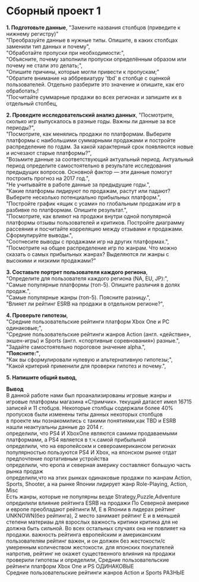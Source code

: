 # Сборный проект 1

 **1. Подготовьте данные**,
    "Замените названия столбцов (приведите к нижнему регистру)"  
    "Преобразуйте данные в нужные типы. Опишите, в каких столбцах заменили тип данных и почему",  
    "Обработайте пропуски при необходимости:",  
    "Объясните, почему заполнили пропуски определённым образом или почему не стали это делать;",  
    "Опишите причины, которые могли привести к пропускам;"  
"Обратите внимание на аббревиатуру 'tbd' в столбце с оценкой пользователей. Отдельно разберите это значение и опишите, как его обработать;!   
"Посчитайте суммарные продажи во всех регионах и запишите их в отдельный столбец,  

**2. Проведите исследовательский анализ данных**,
    "Посмотрите, сколько игр выпускалось в разные годы. Важны ли данные за все периоды?",  
    "Посмотрите, как менялись продажи по платформам. Выберите платформы с наибольшими суммарными продажами и постройте распределение по годам. За какой характерный срок появляются новые и исчезают старые платформы?",  
    "Возьмите данные за соответствующий актуальный период. Актуальный период определите самостоятельно в результате исследования предыдущих вопросов. Основной фактор — эти данные помогут построить прогноз на 2017 год.",  
    "Не учитывайте в работе данные за предыдущие годы.",  
    "Какие платформы лидируют по продажам, растут или падают? Выберите несколько потенциально прибыльных платформ.",  
    "Постройте график «ящик с усами» по глобальным продажам игр в разбивке по платформам. Опишите результат.",  
    "Посмотрите, как влияют на продажи внутри одной популярной платформы отзывы пользователей и критиков. Постройте диаграмму рассеяния и посчитайте корреляцию между отзывами и продажами. Сформулируйте выводы.",  
    "Соотнесите выводы с продажами игр на других платформах.",  
    "Посмотрите на общее распределение игр по жанрам. Что можно сказать о самых прибыльных жанрах? Выделяются ли жанры с высокими и низкими продажами?"  
    
  **3. Составьте портрет пользователя каждого региона**,  
    "Определите для пользователя каждого региона (NA, EU, JP):",  
    "Самые популярные платформы (топ-5). Опишите различия в долях продаж.",  
    "Самые популярные жанры (топ-5). Поясните разницу.",  
    "Влияет ли рейтинг ESRB на продажи в отдельном регионе?",  
    
  **4. Проверьте гипотезы**,  
    "Средние пользовательские рейтинги платформ Xbox One и PC одинаковые;",  
    "Средние пользовательские рейтинги жанров Action (англ. «действие», экшен-игры) и Sports (англ. «спортивные соревнования») разные.",  
    "Задайте самостоятельно пороговое значение alpha.",  
    **"Поясните:"**,  
    "Как вы сформулировали нулевую и альтернативную гипотезы;",  
    "Какой критерий применили для проверки гипотез и почему.",  
    
  **5. Напишите общий вывод**,  

**Вывод**  
В данной работе нами был проанализированы игровые жанры и игровые платформы магазина «Стримчик».
текущий датасет имел 16715 записей и 11 стобцов. Некоторые столбцы содержали более 40% пропусков
были изменены типы данных некоторых столбцов  
в проекте мы познакомились с такими понятиями,как TBD и ESRB  
нашли неактуальны данные до 2014 г.  
определили, что PS4 И ХboxOne являются самими продаваемыми платформами, а PS4 является в т.ч.самой прибыльной  
определили, что на европейсокм и североамерикансом регионах популярностью пользуются PS4 И Хbox, на японском рынке отдат предпочтение портативным устройства  
определили, что еропа и северная америку составляют большую часть рынка продаж  
определили,что на этих рынках одинаковые продажи по жанрам Action, Sports, Shooter, а на рынке Японии лидирует жанр Role-Playing, Action, Misc  
Есть жанры, которые не популярны везде Strategy,Puzzle,Adventure  
опредилили влияние рейтинга ESRB на продажи По Северной америке и европе преобладают рейтинги M, Е
в Японии в лидерах рейтинг UNKNOWN(без рейтинга), 2 место занимает рейтинг E и в меньшей степени материаы для взрослых важность критики критика для не должна быть сильной. Во всех остальных случаях она не повлияет на продажи. важность рейтинга европейским и американским пользователям рейтинг важен, и он должен без жестокости/с умеренным количеством жестокости. для японских покупателей напротив, рейтинг не окажет существенного влияния на продажи проверили гипотезы и определили, Средние пользовательские рейтинги платформ Xbox One и PS ОДИНАКОВЫЕ  
Средние пользовательские рейтинги жанров Action и Sports РАЗНЫЕ  
